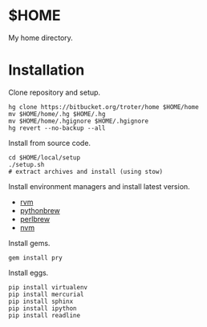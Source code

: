 $HOME
=====

My home directory.

Installation
============

Clone repository and setup.

    hg clone https://bitbucket.org/troter/home $HOME/home
    mv $HOME/home/.hg $HOME/.hg
    mv $HOME/home/.hgignore $HOME/.hgignore
    hg revert --no-backup --all

Install from source code.

    cd $HOME/local/setup
    ./setup.sh
    # extract archives and install (using stow)

Install environment managers and install latest version.

- [rvm](https://github.com/wayneeseguin/rvm)
- [pythonbrew](https://github.com/utahta/pythonbrew)
- [perlbrew](https://github.com/gugod/App-perlbrew)
- [nvm](https://github.com/creationix/nvm)

Install gems.

    gem install pry

Install eggs.

    pip install virtualenv
    pip install mercurial
    pip install sphinx
    pip install ipython
    pip install readline
